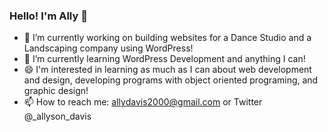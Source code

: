 ### Hello! I'm Ally 👋

- 🔭 I’m currently working on building websites for a Dance Studio and a Landscaping company using WordPress!
- 🌱 I’m currently learning WordPress Development and anything I can!
- 😄 I'm interested in learning as much as I can about web development and design, developing programs with object oriented programing, and graphic design! 
- 📫 How to reach me: allydavis2000@gmail.com or Twitter @_allyson_davis
